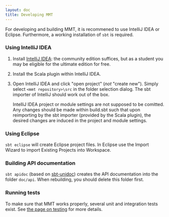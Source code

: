 ```yaml
---
layout: doc
title: Developing MMT
---
```


For developing and building MMT, it is recommened to use IntelliJ IDEA or Eclipse.
Furthermore, a working installation of `sbt` is required. 

### Using IntelliJ IDEA

1. Install [IntelliJ IDEA](https://www.jetbrains.com/idea/): the community edition suffices, but as a student you may be eligible for the ultimate edition for free.
2. Install the Scala plugin within IntelliJ IDEA.
3. Open IntelliJ IDEA and click "open project" (*not* "create new"). Simply select `<mmt repository>\src` in the folder selection dialog.
   The sbt importer of IntelliJ should work out of the box.

   IntelliJ IDEA project or module settings are not supposed to be comitted. Any changes should be made within build.sbt such that upon reimporting by the sbt importer (provided by the Scala plugin), the desired changes are induced in the project and module settings.

### Using Eclipse

`sbt eclipse` will create Eclipse project files. In Eclipse use the Import Wizard to import Existing Projects into Workspace.

### Building API documentation

`sbt apidoc` (based on [sbt-unidoc](https://github.com/sbt/sbt-unidoc)) creates the API documentation into the folder `doc/api`.
When rebuilding, you should delete this folder first.

<!-- TODO adapt to git
The `svn:auto-props` svn property of the toplevel folder ensures that new files (e.g., html, css, and js) get proper MIME types when added to the repository. (Files with wrong mime types will not be properly served by the SVN webserver.) --> 


### Running tests

To make sure that MMT works properly, several unit and integration tests exist. 
See [the page on testing](../development/testing) for more details. 

